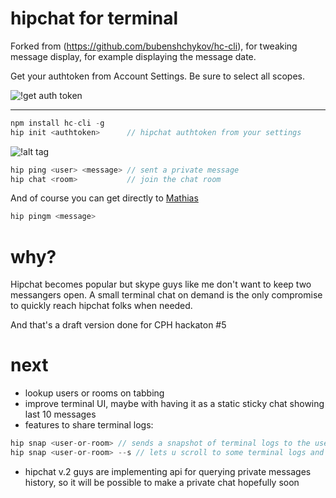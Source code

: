 hipchat for terminal
==

Forked from (https://github.com/bubenshchykov/hc-cli), for tweaking message display, for example displaying the message date.

Get your authtoken from Account Settings. Be sure to select all scopes.

![!get auth token](http://s13.postimg.org/42vr01ckn/create_New_Token.png)

---

```javascript
npm install hc-cli -g
hip init <authtoken>      // hipchat authtoken from your settings
```

![!alt tag](http://s13.postimg.org/glysi4wzr/Screen_Shot_2014_04_06_at_12_04_10_AM.png)


```javascript
hip ping <user> <message> // sent a private message
hip chat <room>           // join the chat room
```

And of course you can get directly to [Mathias](https://github.com/mafintosh)
```javascript
hip pingm <message>
```

why?
==
Hipchat becomes popular but skype guys like me don't want to keep two messangers open. A small terminal chat on demand is the only compromise to quickly reach hipchat folks when needed.

And that's a draft version done for CPH hackaton #5

next
==
* lookup users or rooms on tabbing
* improve terminal UI, maybe with having it as a static sticky chat showing last 10 messages
* features to share terminal logs:
```javascript
hip snap <user-or-room> // sends a snapshot of terminal logs to the user or room
hip snap <user-or-room> --s // lets u scroll to some terminal logs and snap it to the user / room by pressing "S"
```
* hipchat v.2 guys are implementing api for querying private messages history, so it will be possible to make a private chat hopefully soon


